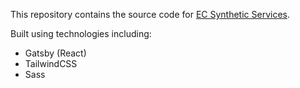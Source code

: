 This repository contains the source code for [EC Synthetic Services](https://ecsyntheticservices.com/).

Built using technologies including:

- Gatsby (React)
- TailwindCSS
- Sass
